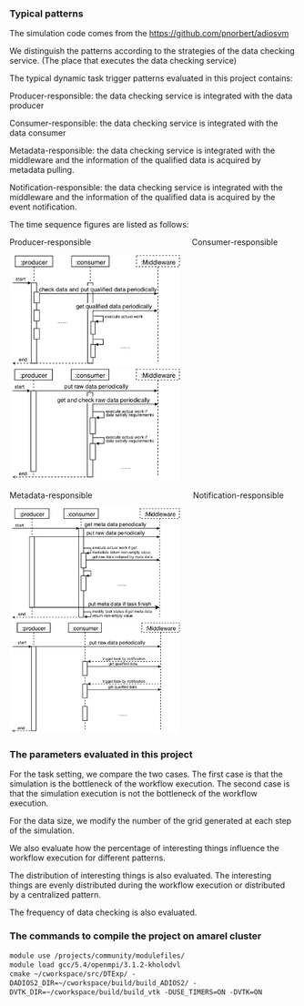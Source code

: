 ### Typical patterns

The simulation code comes from the https://github.com/pnorbert/adiosvm

We distinguish the patterns according to the strategies of the data checking service. (The place that executes the data checking service)

The typical dynamic task trigger patterns evaluated in this project contains:

Producer-responsible: the data checking service is integrated with the data producer

Consumer-responsible: the data checking service is integrated with the data consumer

Metadata-responsible: the data checking service is integrated with the middleware and the information of the qualified data is acquired by metadata pulling.

Notification-responsible: the data checking service is integrated with the middleware and the information of the qualified data is acquired by the event notification.

The time sequence figures are listed as follows:

Producer-responsible &nbsp;&nbsp;&nbsp;&nbsp;&nbsp;&nbsp;&nbsp;&nbsp;&nbsp;&nbsp;&nbsp;&nbsp;&nbsp;&nbsp;&nbsp;&nbsp;&nbsp;&nbsp;&nbsp;&nbsp;&nbsp;&nbsp;&nbsp;&nbsp;&nbsp;&nbsp;&nbsp;&nbsp;&nbsp;&nbsp;&nbsp;&nbsp;&nbsp;&nbsp;&nbsp;&nbsp;&nbsp;&nbsp;&nbsp;&nbsp;&nbsp;&nbsp;&nbsp; Consumer-responsible

<img src="./img/umlprc.png" alt="drawing" width="300" title="Producer-responsible"> <img src="./img/umlcrc.png" alt="drawing" width="300" title="Consumer-responsible">

Metadata-responsible &nbsp;&nbsp;&nbsp;&nbsp;&nbsp;&nbsp;&nbsp;&nbsp;&nbsp;&nbsp;&nbsp;&nbsp;&nbsp;&nbsp;&nbsp;&nbsp;&nbsp;&nbsp;&nbsp;&nbsp;&nbsp;&nbsp;&nbsp;&nbsp;&nbsp;&nbsp;&nbsp;&nbsp;&nbsp;&nbsp;&nbsp;&nbsp;&nbsp;&nbsp;&nbsp;&nbsp;&nbsp;&nbsp;&nbsp;&nbsp;&nbsp;&nbsp;&nbsp; Notification-responsible

<img src="./img/umlmcp.png" alt="drawing" width="300"/> <img src="./img/umlmcn.png" alt="drawing" width="300"/>


### The parameters evaluated in this project

For the task setting, we compare the two cases. The first case is that the simulation is the bottleneck of the workflow execution. The second case is that the simulation execution is not the bottleneck of the workflow execution.

For the data size, we modify the number of the grid generated at each step of the simulation.

We also evaluate how the percentage of interesting things influence the workflow execution for different patterns.

The distribution of interesting things is also evaluated. The interesting things are evenly distributed during the workflow execution or distributed by a centralized pattern.

The frequency of data checking is also evaluated.


### The commands to compile the project on amarel cluster

```
module use /projects/community/modulefiles/
module load gcc/5.4/openmpi/3.1.2-kholodvl
cmake ~/cworkspace/src/DTExp/ -DADIOS2_DIR=~/cworkspace/build/build_ADIOS2/ -DVTK_DIR=~/cworkspace/build/build_vtk -DUSE_TIMERS=ON -DVTK=ON
```